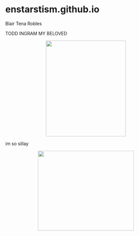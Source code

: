 # enstarstism.github.io
Blair Tena Robles

 TODD INGRAM MY BELOVED 

<p align="center">
  <img width="250" height="300" src="https://static.wikia.nocookie.net/scottpilgrim/images/2/2d/Todd_ingram.png">
</p>

im so sillay

<p align="center">
  <img width="300" height="250" src="http://img.youtube.com/vi/ye5v9mOkDh8/0.jpg">
</p>
